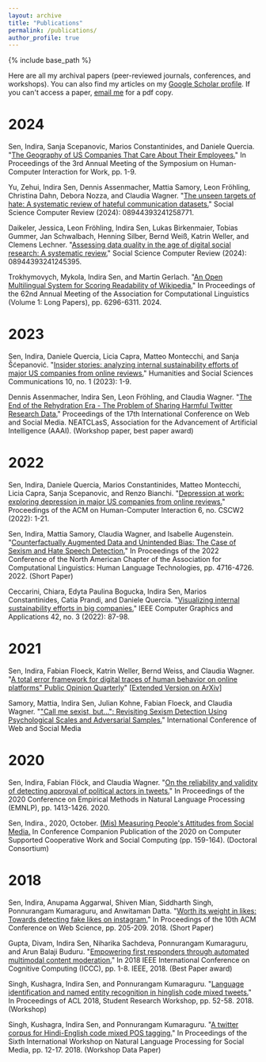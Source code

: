 ```yaml
---
layout: archive
title: "Publications"
permalink: /publications/
author_profile: true
---
```


{% include base_path %}

Here are all my archival papers (peer-reviewed journals, conferences, and workshops). You can also find my articles on my [Google Scholar profile](https://scholar.google.com/citations?user=qXzr-p8AAAAJ&hl=en). If you can't access a paper, [email me](indira.sen@gesis.org) for a pdf copy.

# 2024

Sen, Indira, Sanja Scepanovic, Marios Constantinides, and Daniele Quercia. "[The Geography of US Companies That Care About Their Employees.](https://dl.acm.org/doi/abs/10.1145/3663384.3663405)" In Proceedings of the 3rd Annual Meeting of the Symposium on Human-Computer Interaction for Work, pp. 1-9.

Yu, Zehui, Indira Sen, Dennis Assenmacher, Mattia Samory, Leon Fröhling, Christina Dahn, Debora Nozza, and Claudia Wagner. "[The unseen targets of hate: A systematic review of hateful communication datasets.](https://journals.sagepub.com/doi/full/10.1177/08944393241258771)" Social Science Computer Review (2024): 08944393241258771.

Daikeler, Jessica, Leon Fröhling, Indira Sen, Lukas Birkenmaier, Tobias Gummer, Jan Schwalbach, Henning Silber, Bernd Weiß, Katrin Weller, and Clemens Lechner. "[Assessing data quality in the age of digital social research: A systematic review.](https://journals.sagepub.com/doi/full/10.1177/08944393241245395)" Social Science Computer Review (2024): 08944393241245395.

Trokhymovych, Mykola, Indira Sen, and Martin Gerlach. "[An Open Multilingual System for Scoring Readability of Wikipedia.](https://aclanthology.org/2024.acl-long.342/)" In Proceedings of the 62nd Annual Meeting of the Association for Computational Linguistics (Volume 1: Long Papers), pp. 6296-6311. 2024.

# 2023

Sen, Indira, Daniele Quercia, Licia Capra, Matteo Montecchi, and Sanja Šćepanović. "[Insider stories: analyzing internal sustainability efforts of major US companies from online reviews.](https://www.nature.com/articles/s41599-023-01672-4)" Humanities and Social Sciences Communications 10, no. 1 (2023): 1-9.

Dennis Assenmacher, Indira Sen, Leon Fröhling, and Claudia Wagner. "[The End of the Rehydration Era - The Problem of Sharing Harmful Twitter Research Data.](https://workshop-proceedings.icwsm.org/pdf/2023_56.pdf)" Proceedings of the 17th International Conference on Web and Social Media. NEATCLasS, Association for the Advancement of Artificial Intelligence (AAAI). (Workshop paper, best paper award)

# 2022

Sen, Indira, Daniele Quercia, Marios Constantinides, Matteo Montecchi, Licia Capra, Sanja Scepanovic, and Renzo Bianchi. "[Depression at work: exploring depression in major US companies from online reviews.](https://dl.acm.org/doi/abs/10.1145/3555539)" Proceedings of the ACM on Human-Computer Interaction 6, no. CSCW2 (2022): 1-21.

Sen, Indira, Mattia Samory, Claudia Wagner, and Isabelle Augenstein. "[Counterfactually Augmented Data and Unintended Bias: The Case of Sexism and Hate Speech Detection.](https://aclanthology.org/2022.naacl-main.347/)" In Proceedings of the 2022 Conference of the North American Chapter of the Association for Computational Linguistics: Human Language Technologies, pp. 4716-4726. 2022. (Short Paper)

Ceccarini, Chiara, Edyta Paulina Bogucka, Indira Sen, Marios Constantinides, Catia Prandi, and Daniele Quercia. "[Visualizing internal sustainability efforts in big companies.](http://social-dynamics.net/docs/vis-internal-sustainability.pdf)" IEEE Computer Graphics and Applications 42, no. 3 (2022): 87-98.

# 2021

Sen, Indira, Fabian Floeck, Katrin Weller, Bernd Weiss, and Claudia Wagner. "[A total error framework for digital traces of human behavior on online platforms" Public Opinion Quarterly](https://academic.oup.com/poq/advance-article/doi/10.1093/poq/nfab018/6359490?guestAccessKey=f4e5a7de-2268-4eed-ae95-d8cdab31f4b6)" [[Extended Version on ArXiv](https://arxiv.org/abs/1907.08228)]

Samory, Mattia, Indira Sen, Julian Kohne, Fabian Floeck, and Claudia Wagner. "["Call me sexist, but...": Revisiting Sexism Detection Using Psychological Scales and Adversarial Samples.](https://ojs.aaai.org/index.php/ICWSM/article/view/18085/17888)" International Conference of Web and Social Media

# 2020

Sen, Indira, Fabian Flöck, and Claudia Wagner. "[On the reliability and validity of detecting approval of political actors in tweets.](https://www.aclweb.org/anthology/2020.emnlp-main.110.pdf)" In Proceedings of the 2020 Conference on Empirical Methods in Natural Language Processing (EMNLP), pp. 1413-1426. 2020.


Sen, Indira., 2020, October. [(Mis) Measuring People's Attitudes from Social Media.](https://dl.acm.org/doi/abs/10.1145/3406865.3418363) In Conference Companion Publication of the 2020 on Computer Supported Cooperative Work and Social Computing (pp. 159-164). (Doctoral Consortium)

# 2018

Sen, Indira, Anupama Aggarwal, Shiven Mian, Siddharth Singh, Ponnurangam Kumaraguru, and Anwitaman Datta. "[Worth its weight in likes: Towards detecting fake likes on instagram.](https://dl.acm.org/doi/abs/10.1145/3201064.3201105)" In Proceedings of the 10th ACM Conference on Web Science, pp. 205-209. 2018. (Short Paper)

Gupta, Divam, Indira Sen, Niharika Sachdeva, Ponnurangam Kumaraguru, and Arun Balaji Buduru. "[Empowering first responders through automated multimodal content moderation.](https://ieeexplore.ieee.org/abstract/document/8457689/)" In 2018 IEEE International Conference on Cognitive Computing (ICCC), pp. 1-8. IEEE, 2018. (Best Paper award)

Singh, Kushagra, Indira Sen, and Ponnurangam Kumaraguru. "[Language identification and named entity recognition in hinglish code mixed tweets.](https://www.aclweb.org/anthology/P18-3008.pdf)" In Proceedings of ACL 2018, Student Research Workshop, pp. 52-58. 2018. (Workshop)

Singh, Kushagra, Indira Sen, and Ponnurangam Kumaraguru. "[A twitter corpus for Hindi-English code mixed POS tagging.](https://www.aclweb.org/anthology/W18-3503.pdf)" In Proceedings of the Sixth International Workshop on Natural Language Processing for Social Media, pp. 12-17. 2018. (Workshop Data Paper)


